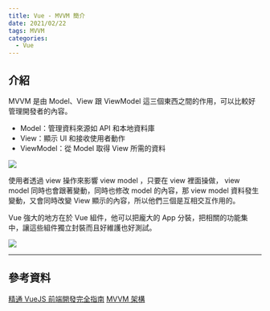 ```yaml
---
title: Vue - MVVM 簡介
date: 2021/02/22
tags: MVVM
categories:
  - Vue
---
```


## 介紹

MVVM 是由 Model、View 跟 ViewModel 這三個東西之間的作用，可以比較好管理開發者的內容。

<!-- more -->

- Model：管理資料來源如 API 和本地資料庫
- View：顯示 UI 和接收使用者動作
- ViewModel：從 Model 取得 View 所需的資料

![](https://i.imgur.com/KBZjJJN.png)

使用者透過 view 操作來影響 view model ，只要在 view 裡面操做， view model 同時也會跟著變動，同時也修改 model 的內容，那 view model 資料發生變動，又會同時改變 View 顯示的內容，所以他們三個是互相交互作用的。

Vue 強大的地方在於 Vue 組件，他可以把龐大的 App 分裝，把相關的功能集中，讓這些組件獨立封裝而且好維護也好測試。

![](https://i.imgur.com/u71Nukr.png)

---

## 參考資料

[精通 VueJS 前端開發完全指南](https://hiskio.com/courses/145)
[MVVM 架構](https://ithelp.ithome.com.tw/articles/10192829)
